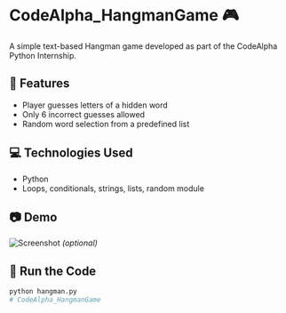 # CodeAlpha_HangmanGame 🎮

A simple text-based Hangman game developed as part of the CodeAlpha Python Internship.

## 🔹 Features
- Player guesses letters of a hidden word
- Only 6 incorrect guesses allowed
- Random word selection from a predefined list

## 💻 Technologies Used
- Python
- Loops, conditionals, strings, lists, random module

## 📷 Demo
![Screenshot](screenshot.png) *(optional)*

## 📁 Run the Code
```bash
python hangman.py
# CodeAlpha_HangmanGame

